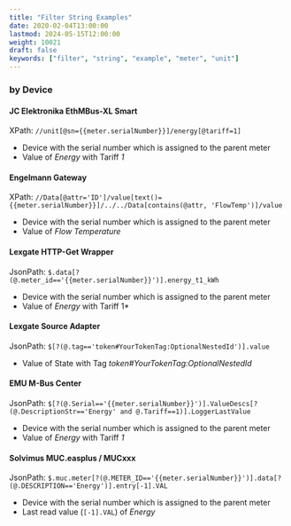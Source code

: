 ```yaml
---
title: "Filter String Examples"
date: 2020-02-04T13:00:00
lastmod: 2024-05-15T12:00:00
weight: 10021
draft: false
keywords: ["filter", "string", "example", "meter", "unit"]
---
```


### by Device

#### JC Elektronika EthMBus-XL Smart

XPath: `//unit[@sn={{meter.serialNumber}}]/energy[@tariff=1]`

* Device with the serial number which is assigned to the parent meter
* Value of *Energy* with Tariff *1*

#### Engelmann Gateway

XPath: `//Data[@attr='ID']/value[text()={{meter.serialNumber}}]/../../Data[contains(@attr, 'FlowTemp')]/value`

* Device with the serial number which is assigned to the parent meter
* Value of *Flow Temperature*

#### Lexgate HTTP-Get Wrapper

JsonPath: `$.data[?(@.meter_id=='{{meter.serialNumber}}')].energy_t1_kWh`
* Device with the serial number which is assigned to the parent meter
* Value of *Energy* with Tariff 1*

#### Lexgate Source Adapter

JsonPath: `$[?(@.tag=='token#YourTokenTag:OptionalNestedId')].value`
* Value of State with Tag *token#YourTokenTag:OptionalNestedId*

#### EMU M-Bus Center

JsonPath: `$[?(@.Serial=='{{meter.serialNumber}}')].ValueDescs[?(@.DescriptionStr=='Energy' and @.Tariff==1)].LoggerLastValue`

* Device with the serial number which is assigned to the parent meter
* Value of *Energy* with Tariff *1*

#### Solvimus MUC.easplus / MUCxxx

JsonPath: `$.muc.meter[?(@.METER_ID=='{{meter.serialNumber}}')].data[?(@.DESCRIPTION=='Energy')].entry[-1].VAL`
* Device with the serial number which is assigned to the parent meter
* Last read value (`[-1].VAL`) of *Energy*

